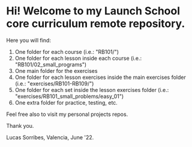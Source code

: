 # Hi! Welcome to my Launch School core curriculum remote repository.

Here you will find:

1. One folder for each course (i.e.: "RB101/")
2. One folder for each lesson inside each course (i.e.: "RB101/02_small_programs")
3. One main folder for the exercises
4. One folder for each lesson exercises inside the main exercises folder (i.e.: "exercises/RB101-RB109/")
5. One folder for each set inside the lesson exercises folder (i.e.: "exercises/RB101_small_problems/easy_01")
6. One extra folder for practice, testing, etc.

Feel free also to visit my personal projects repos.

Thank you.

Lucas Sorribes, Valencia, June '22.